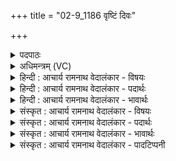 +++
title = "02-9_1186 वृष्टिं दिवः"

+++
<details><summary>पदपाठः</summary>

वृ꣣ष्टि꣢म्। दि꣣वः꣡। प꣡रि꣢꣯। स्र꣣व। द्युम्न꣢म्। पृ꣣थिव्याः꣢। अ꣡धि꣢꣯। स꣡हः꣢꣯। नः꣣। सोम। पुत्सु꣢। धाः꣢। ११८६।
</details>

<details><summary>अधिमन्त्रम् (VC)</summary>

- पवमानः सोमः
- असितः काश्यपो देवलो वा
- गायत्री
- षड्जः
</details>

<details><summary>हिन्दी : आचार्य रामनाथ वेदालंकार - विषयः</summary>

आगे फिर वही विषय है।
</details>

<details><summary>हिन्दी : आचार्य रामनाथ वेदालंकार - पदार्थः</summary>

पदार्थान्वय -  हे(सोम)सब सुखों के प्रेरक परमात्मन्!आप(दिवः)दिव्य आनन्दमय कोश से(वृष्टिम्)आनन्द की वर्षा(परिस्रव)बरसाओ, (पृथिव्याः अधि)पृथिवी पर(द्युम्नम्)यश और तेज(परिस्रव)बहाओ।(नः)हमारी(पृत्सु)सेनाओं में(सहः)साहस और बल(धाः)धारण कराओ ॥९॥
</details>

<details><summary>हिन्दी : आचार्य रामनाथ वेदालंकार - भावार्थः</summary>

भावार्थ -  जगदीश्वर जैसे अन्तरिक्ष से जलधाराएँ बरसाता है, वैसे ही अपने आनन्द के कोश से आनन्द की धाराएँ बरसाए। जैसे वह पृथिवी में स्वर्ण आदि धन स्थापित करता है, वैसे ही राष्ट्र में कीर्ति और तेजस्विता स्थापित करे। जैसे वह राष्ट्र की सेनाओं में साहस प्रेरित करता है, वैसे ही हमारी सत्य, अहिंसा आदि की दिव्य सेनाओं में बल और वेग धारण कराये ॥९॥ इस खण्ड में परमात्मा के आविर्भाव, उसके गुण-कर्मों, ब्रह्मानन्द-रस तथा जीवात्मा का वर्णन होने से इस खण्ड की पूर्व खण्ड के साथ सङ्गति है ॥ नवम अध्याय में प्रथम खण्ड समाप्त ॥
</details>

<details><summary>संस्कृत : आचार्य रामनाथ वेदालंकार - विषयः</summary>

अथ पुनरपि तमेव विषयमाह।
</details>

<details><summary>संस्कृत : आचार्य रामनाथ वेदालंकार - पदार्थः</summary>

पदार्थान्वय -  हे(सोम)सर्वसुखप्रेरक परमात्मन्!त्वम्(दिवः)दिव्यात् आनन्दमयकोशात्(वृष्टिम्)आनन्दवर्षाम्(परिस्रव)परिक्षर।(पृथिव्याः अधि)पृथिव्याम्।[अधि सप्तम्यर्थानुवादः।] (द्युम्नम्)यशः तेजः च(परिस्रव)परिक्षर।(नः)अस्माकम्(पृत्सु)सेनासु।[पदादिषु मांसपृत्स्नूनामुपसंख्यानम्। अ० ६।१।६३ इति वार्तिकेन पृतनाशब्दस्य पृदादेशः।] (सहः)साहसं बलं च(धाः)धेहि ॥९॥
</details>

<details><summary>संस्कृत : आचार्य रामनाथ वेदालंकार - भावार्थः</summary>

भावार्थ -  जगदीश्वरो यथाऽन्तरिक्षाद् जलधारां वर्षति तथा स्वकीयादानन्दकोशादानन्दधारा वर्षेत्। यथा स पृथिव्यां सुवर्णादिधनं दधाति तथा राष्ट्रे कीर्तिं तेजस्वितां च दधातु। यथा स राष्ट्रस्य सेनासु साहसं प्रेरयति तथाऽस्माकं सत्याहिंसादिदिव्यसेनासु बलं वेगं च निदध्यात् ॥९॥ अस्मिन् खण्डे परमात्मन आविर्भावस्य, तद्गुणकर्मणां, ब्रह्मानन्दरसस्य, जीवात्मनश्च वर्णनादेतत्खण्डस्य पूर्वखण्डेन संगतिरस्ति ॥
</details>

<details><summary>संस्कृत : आचार्य रामनाथ वेदालंकार - पादटिप्पनी</summary>

टिप्पनी -   १.ऋ० ९।८।८।
</details>
